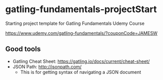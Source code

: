 # gatling-fundamentals-projectStart
Starting project template for Gatling Fundamentals Udemy Course

https://www.udemy.com/gatling-fundamentals/?couponCode=JAMESW

## Good tools
* Gatling Cheat Sheet: https://gatling.io/docs/current/cheat-sheet/
* JSON Path: http://jsonpath.com/
  * This is for getting syntax of navigating a JSON document